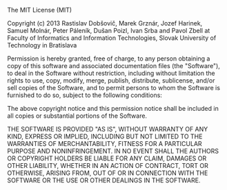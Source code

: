 The MIT License (MIT)

Copyright (c) 2013 Rastislav Dobšovič, Marek Grznár, Jozef Harinek,
Samuel Molnár, Peter Páleník, Dušan Poizl, Ivan Srba and Pavol Zbell
at Faculty of Informatics and Information Technologies,
Slovak University of Technology in Bratislava

Permission is hereby granted, free of charge, to any person obtaining a copy
of this software and associated documentation files (the "Software"), to deal
in the Software without restriction, including without limitation the rights
to use, copy, modify, merge, publish, distribute, sublicense, and/or sell
copies of the Software, and to permit persons to whom the Software is
furnished to do so, subject to the following conditions:

The above copyright notice and this permission notice shall be included in
all copies or substantial portions of the Software.

THE SOFTWARE IS PROVIDED "AS IS", WITHOUT WARRANTY OF ANY KIND, EXPRESS OR
IMPLIED, INCLUDING BUT NOT LIMITED TO THE WARRANTIES OF MERCHANTABILITY,
FITNESS FOR A PARTICULAR PURPOSE AND NONINFRINGEMENT. IN NO EVENT SHALL THE
AUTHORS OR COPYRIGHT HOLDERS BE LIABLE FOR ANY CLAIM, DAMAGES OR OTHER
LIABILITY, WHETHER IN AN ACTION OF CONTRACT, TORT OR OTHERWISE, ARISING FROM,
OUT OF OR IN CONNECTION WITH THE SOFTWARE OR THE USE OR OTHER DEALINGS IN
THE SOFTWARE.
